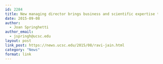 ```yaml
---
id: 2284
title: New managing director brings business and scientific expertise to the Genomics Institute
date: 2015-09-08
author:
  - Joan Springhetti
author_email:
  - jspringh@ucsc.edu
layout: post
link_post: https://news.ucsc.edu/2015/08/ravi-jain.html
category: "News"
format: link
---
```

